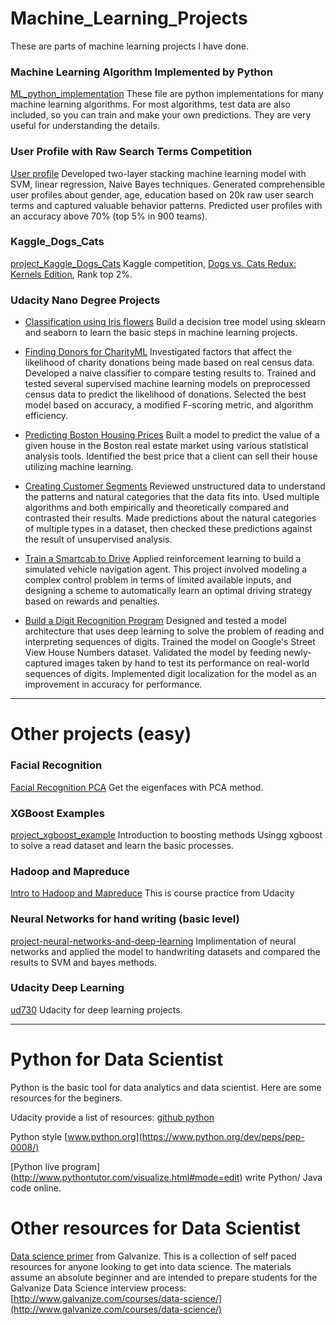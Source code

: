 # Machine\_Learning\_Projects

These are parts of machine learning projects I have done.

### Machine Learning Algorithm Implemented by Python

[ML\_python\_implementation](./ML_python_implementation) These file are python implementations for many machine learning algorithms. For most algorithms, test data are also included, so you can train and make your own predictions. They are very useful for understanding the details. 

### User Profile with Raw Search Terms Competition
[User profile](project-Competition-User_Profile_Raw_Search_Terms) Developed two-layer stacking machine learning model with SVM, linear regression, Naive Bayes techniques. Generated comprehensible user profiles about gender, age, education based on 20k raw user search terms and captured valuable behavior patterns. Predicted user profiles with an accuracy above70% (top 5% in 900 teams).

### Kaggle\_Dogs\_Cats
[project\_Kaggle\_Dogs\_Cats](./project_Kaggle_Dogs_Cats) 
Kaggle competition, [Dogs vs. Cats Redux: Kernels Edition](https://www.kaggle.com/c/dogs-vs-cats-redux-kernels-edition/data), Rank top 2%.

### Udacity Nano Degree Projects

* [Classification using Iris flowers](project-udacity-1_iris) 
Build a decision tree model using sklearn and seaborn to learn the basic steps in machine learning projects.

* [Finding Donors for CharityML](project-udacity-2_finding_donors)
Investigated factors that affect the likelihood of charity donations being made based on real census data. Developed a naive classifier to compare testing results to. Trained and tested several supervised machine learning models on preprocessed census data to predict the likelihood of donations. Selected the best model based on accuracy, a modified F-scoring metric, and algorithm efficiency.


* [Predicting Boston Housing Prices](project-udacity-3_boston_house_price) 
Built a model to predict the value of a given house in the Boston real estate market using various statistical analysis tools. Identified the best price that a client can sell their house utilizing machine learning.

* [Creating Customer Segments](project-udacity-4_creating_customer_segments) 
Reviewed unstructured data to understand the patterns and natural categories that the data fits into. Used multiple algorithms and both empirically and theoretically compared and contrasted their results. Made predictions about the natural categories of multiple types in a dataset, then checked these predictions against the result of unsupervised analysis.

* [Train a Smartcab to Drive](project-udacity-5_smartcab) 
Applied reinforcement learning to build a simulated vehicle navigation agent. This project involved modeling a complex control problem in terms of limited available inputs, and designing a scheme to automatically learn an optimal driving strategy based on rewards and penalties.

* [Build a Digit Recognition Program](project-udacity-6_digit_recognition) 
Designed and tested a model architecture that uses deep learning to solve the problem of reading and interpreting sequences of digits. Trained the model on Google's Street View House Numbers dataset. Validated the model by feeding newly-captured images taken by hand to test its performance on real-world sequences of digits. Implemented digit localization for the model as an improvement in accuracy for performance.

---

# Other projects (easy)

### Facial Recognition 
[Facial Recognition PCA](project_facial_Recognition_PCA) Get the eigenfaces with PCA method.

### XGBoost Examples
[project\_xgboost\_example](./project_xgboost_example) 
Introduction to boosting methods
Usingg xgboost to solve a read dataset and learn the basic processes.

### Hadoop and Mapreduce
[Intro to Hadoop and Mapreduce](exercise_introduction_hadoop_mapreduce) This is course practice from Udacity

### Neural Networks for hand writing (basic level)
[project-neural-networks-and-deep-learning](./project-neural-networks-and-deep-learning) 
Implimentation of neural networks and applied the model to handwriting datasets and compared the results to SVM and bayes methods. 


###  Udacity Deep Learning
[ud730](project-udacity-deep_learning)
Udacity for deep learning projects.

---
# Python for Data Scientist

Python is the basic tool for data analytics and data scientist. Here are some resources for the beginers.

Udacity provide a list of resources: [github python](https://github.com/udacity/python)

Python style [www.python.org](https://www.python.org/dev/peps/pep-0008/)

[Python live program] (http://www.pythontutor.com/visualize.html#mode=edit) write Python/ Java code online.

# Other resources for Data Scientist 
[Data science primer](https://github.com/zipfian/data-science-primer) from Galvanize. This is a collection of self paced resources for anyone looking to get into data science. The materials assume an absolute beginner and are intended to prepare students for the Galvanize Data Science interview process: [http://www.galvanize.com/courses/data-science/](http://www.galvanize.com/courses/data-science/)

